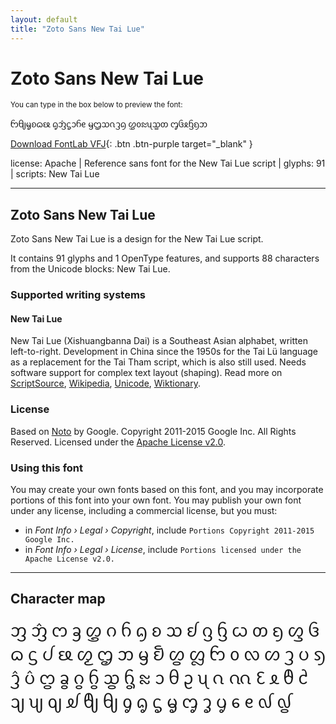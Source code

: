 ```yaml
---
layout: default
title: "Zoto Sans New Tai Lue"
---
```


# Zoto Sans New Tai Lue

<small>You can type in the box below to preview the font:</small>

<div contenteditable="true" class="texteditor" style="font-family: 'Zoto Sans New Tai Lue';">
<p spellcheck="false">ᦝᧀᧄᦈᦒᦕ ᧂᦁᧃᦱᦆᧉ ᦙᦗᦉᦵᦡᦇ ᦄᦞᦰᦴᦪᦎ ᧅᦑᦸᦌᦏᦘ</p>
</div>

[Download FontLab VFJ](https://cdn.jsdelivr.net/gh/fontlabcom/getgo-fonts/getgo-fonts/apache/zotosans/zotosans-newtailue.vfj){: .btn .btn-purple target="_blank" }

license: Apache \| Reference sans font for the New Tai Lue script \| glyphs: 91 \| scripts: New Tai Lue

---


## Zoto Sans New Tai Lue

Zoto Sans New Tai Lue is a design for the New Tai Lue script.

It contains 91 glyphs and 1 OpenType features, and supports 88 characters from the Unicode blocks: New Tai Lue.


### Supported writing systems


#### New Tai Lue

New Tai Lue (Xishuangbanna Dai) is a Southeast Asian alphabet, written left-to-right. Development in China since the 1950s for the Tai Lü language as a replacement for the Tai Tham script, which is also still used. Needs software support for complex text layout (shaping). Read more on [ScriptSource](https://scriptsource.org/scr/Talu), [Wikipedia](https://en.wikipedia.org/wiki/ISO_15924:Talu), [Unicode](https://www.unicode.org/versions/Unicode13.0.0/ch16.pdf#G65706), [Wiktionary](https://en.wiktionary.org/wiki/Category:New_Tai_Lue_script).


### License

Based on [Noto](https://github.com/notofonts) by Google. Copyright 2011-2015 Google Inc. All Rights Reserved. Licensed under the [Apache License v2.0](https://www.apache.org/licenses/LICENSE-2.0.txt).

### Using this font

You may create your own fonts based on this font, and you may incorporate portions of this font into your own font. You may publish your own font under any license, including a commercial license, but you must:

- in _Font Info › Legal › Copyright_, include `Portions Copyright 2011-2015 Google Inc.`
- in _Font Info › Legal › License_, include `Portions licensed under the Apache License v2.0.`


---

## Character map

<div style="font-family: 'Zoto Sans New Tai Lue'; font-size: 2em;">
ᦀ ᦁ ᦂ ᦃ ᦄ ᦅ ᦆ ᦇ ᦈ ᦉ ᦊ ᦋ ᦌ ᦍ ᦎ ᦏ ᦐ ᦑ ᦒ ᦓ ᦔ ᦕ ᦖ ᦗ ᦘ ᦙ ᦚ ᦛ ᦜ ᦝ ᦞ ᦟ ᦠ ᦡ ᦢ ᦣ ᦤ ᦥ ᦦ ᦧ ᦨ ᦩ ᦪ ᦫ ᦰ ᦱ ᦲ ᦳ ᦴ ᦵ ᦶ ᦷ ᦸ ᦹ ᦺ ᦻ ᦼ ᦽ ᦾ ᦿ ᧀ ᧁ ᧂ ᧃ ᧄ ᧅ ᧆ ᧇ ᧈ ᧉ ᧞ ᧟
</div>

